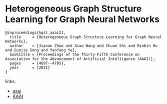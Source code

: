 # Heterogeneous Graph Structure Learning for Graph Neural Networks

```
@inproceedings{hgsl_aaai21,
  title     = {Heterogeneous Graph Structure Learning for Graph Neural Networks},
  author    = {Jianan Zhao and Xiao Wang and Chuan Shi and Binbin Hu and Guojie Song and Yanfang Ye},
  booktitle = {Proceedings of the Thirty-Fifth Conference on Association for the Advancement of Artificial Intelligence (AAAI)},
  pages	    = {4697--4705},
  year      = {2021}
}
```

links
- [aaai](https://www.aaai.org/AAAI21Papers/AAAI-3976.ZhaoJ.pdf)
- [AAAI](https://ojs.aaai.org/index.php/AAAI/article/view/16600)